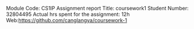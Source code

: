 Module Code: CS1IP
Assignment report Title: coursework1
Student Number: 32804495
Actual hrs spent for the assignment: 12h
Web:https://github.com/canglangya/coursework-1

